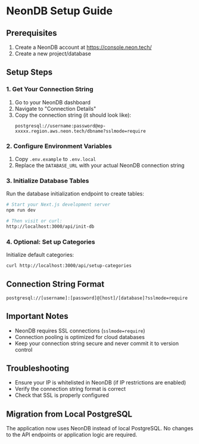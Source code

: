 # NeonDB Setup Guide

## Prerequisites
1. Create a NeonDB account at https://console.neon.tech/
2. Create a new project/database

## Setup Steps

### 1. Get Your Connection String
1. Go to your NeonDB dashboard
2. Navigate to "Connection Details"
3. Copy the connection string (it should look like):
   ```
   postgresql://username:password@ep-xxxxx.region.aws.neon.tech/dbname?sslmode=require
   ```

### 2. Configure Environment Variables
1. Copy `.env.example` to `.env.local`
2. Replace the `DATABASE_URL` with your actual NeonDB connection string

### 3. Initialize Database Tables
Run the database initialization endpoint to create tables:
```bash
# Start your Next.js development server
npm run dev

# Then visit or curl:
http://localhost:3000/api/init-db
```

### 4. Optional: Set up Categories
Initialize default categories:
```bash
curl http://localhost:3000/api/setup-categories
```

## Connection String Format
```
postgresql://[username]:[password]@[host]/[database]?sslmode=require
```

## Important Notes
- NeonDB requires SSL connections (`sslmode=require`)
- Connection pooling is optimized for cloud databases
- Keep your connection string secure and never commit it to version control

## Troubleshooting
- Ensure your IP is whitelisted in NeonDB (if IP restrictions are enabled)
- Verify the connection string format is correct
- Check that SSL is properly configured

## Migration from Local PostgreSQL
The application now uses NeonDB instead of local PostgreSQL. No changes to the API endpoints or application logic are required.